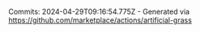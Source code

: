 Commits: 2024-04-29T09:16:54.775Z - Generated via https://github.com/marketplace/actions/artificial-grass
<br>
